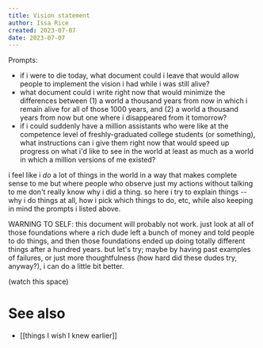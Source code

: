 ```yaml
---
title: Vision statement
author: Issa Rice
created: 2023-07-07
date: 2023-07-07
---
```


Prompts:

- if i were to die today, what document could i leave that would allow people to implement the vision i had while i was still alive?
- what document could i write right now that would minimize the differences between (1) a world a thousand years from now in which i remain alive for all of those 1000 years, and (2) a world a thousand years from now but one where i disappeared from it tomorrow?
- if i could suddenly have a million assistants who were like at the competence level of freshly-graduated college students (or something), what instructions can i give them right now that would speed up progress on what i'd like to see in the world at least as much as a world in which a million versions of me existed?

i feel like i _do_ a lot of things in the world in a way that makes complete sense to me but where people who observe just my actions without talking to me don't really know why i did a thing. so here i try to explain things -- why i do things at all, how i pick which things to do, etc, while also keeping in mind the prompts i listed above.

WARNING TO SELF: this document will probably not work. just look at all of those foundations where a rich dude left a bunch of money and told people to do things, and then those foundations ended up doing totally different things after a hundred years. but let's try; maybe by having past examples of failures, or just more thoughtfulness (how hard did these dudes try, anyway?), i can do a little bit better.

(watch this space)

# See also

- [[things I wish I knew earlier]]